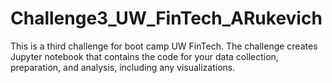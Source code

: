 # Challenge3_UW_FinTech_ARukevich
This is a third challenge for boot camp UW FinTech. The challenge creates Jupyter notebook that contains the code for your data collection, preparation, and analysis, including any visualizations. 
